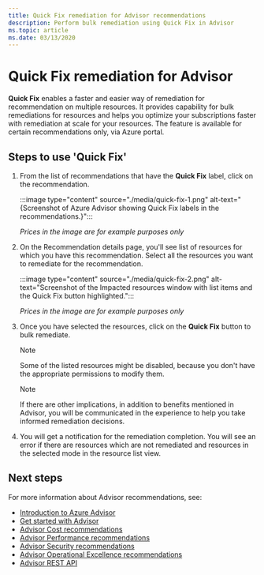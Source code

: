```yaml
---
title: Quick Fix remediation for Advisor recommendations
description: Perform bulk remediation using Quick Fix in Advisor
ms.topic: article
ms.date: 03/13/2020
---
```


# Quick Fix remediation for Advisor
**Quick Fix** enables a faster and easier way of remediation for recommendation on multiple resources. It provides capability for bulk remediations for resources and helps you optimize your subscriptions faster with remediation at scale for your resources.
The feature is available for certain recommendations only, via Azure portal.


## Steps to use 'Quick Fix'

1. From the list of recommendations that have the **Quick Fix** label, click on the recommendation.

   :::image type="content" source="./media/quick-fix-1.png" alt-text="{Screenshot of Azure Advisor showing Quick Fix labels in the recommendations.}":::
   
   *Prices in the image are for example purposes only*

2. On the Recommendation details page, you'll see list of resources for which you have this recommendation. Select all the resources you want to remediate for the recommendation.

   :::image type="content" source="./media/quick-fix-2.png" alt-text="Screenshot of the Impacted resources window with list items and the Quick Fix button highlighted.":::
   
   *Prices in the image are for example purposes only*

3. Once you have selected the resources, click on the **Quick Fix** button to bulk remediate.

   > [!NOTE]
   > Some of the listed resources might be disabled, because you don't have the appropriate permissions to modify them.
   
   > [!NOTE]
   > If there are other implications, in addition to benefits mentioned in Advisor, you will be communicated in the experience to help you take informed remediation decisions.
   
4. You will get a notification for the remediation completion. You will see an error if there are resources which are not remediated and resources in the selected mode in the resource list view.  


## Next steps

For more information about Advisor recommendations, see:
* [Introduction to Azure Advisor](advisor-overview.md)
* [Get started with Advisor](advisor-get-started.md)
* [Advisor Cost recommendations](advisor-cost-recommendations.md)
* [Advisor Performance recommendations](advisor-performance-recommendations.md)
* [Advisor Security recommendations](advisor-security-recommendations.md)
* [Advisor Operational Excellence recommendations](advisor-operational-excellence-recommendations.md)
* [Advisor REST API](/rest/api/advisor/)
